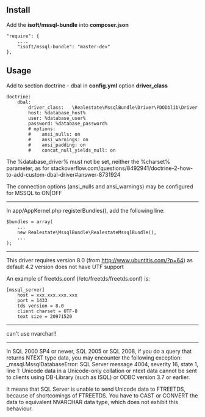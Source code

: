 Install
-------

Add the **isoft/mssql-bundle** into **composer.json**

    "require": {
        ....
        "isoft/mssql-bundle": "master-dev"
    },

Usage
-----

Add to section doctrine - dbal in **config.yml** option **driver_class**

    doctrine:
        dbal:
            driver_class:   \Realestate\MssqlBundle\Driver\PDODblib\Driver
            host: %database_host%
            user: %database_user%
            password: %database_password%
            # options:
            #    ansi_nulls: on
            #    ansi_warnings: on
            #    ansi_padding: on
            #    concat_null_yields_null: on

The %database_driver% must not be set, neither the %charset% parameter, as for stackoverflow.com/questions/8492941/doctrine-2-how-to-add-custom-dbal-driver#answer-8731924

The connection options (ansi_nulls and ansi_warnings) may be configured for MSSQL to ON|OFF

*************************
In app/AppKernel.php registerBundles(), add the following line:

    $bundles = array(
        ...
        new Realestate\MssqlBundle\RealestateMssqlBundle(),
        ...
    );

*************************
This driver requires version 8.0 (from http://www.ubuntitis.com/?p=64) as default 4.2 version does not have UTF support

An example of freetds.conf (/etc/freetds/freetds.conf) is:

    [mssql_server]
        host = xxx.xxx.xxx.xxx
        port = 1433
        tds version = 8.0
        client charset = UTF-8
        text size = 20971520

************************
can't use nvarchar!!


*************************
In SQL 2000 SP4 or newer, SQL 2005 or SQL 2008, if you do a query that returns NTEXT type data, you may encounter the following exception:
_mssql.MssqlDatabaseError: SQL Server message 4004, severity 16, state 1, line 1:
Unicode data in a Unicode-only collation or ntext data cannot be sent to clients using DB-Library (such as ISQL) or ODBC version 3.7 or earlier.

It means that SQL Server is unable to send Unicode data to FTREETDS, because of shortcomings of FTREETDS. You have to CAST or CONVERT the data to equivalent NVARCHAR data type, which does not exhibit this behaviour.



